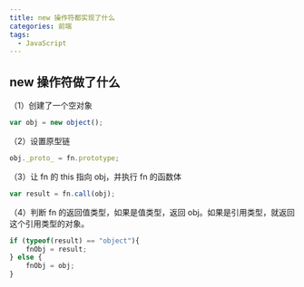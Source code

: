 ```yaml
---
title: new 操作符都实现了什么
categories: 前端
tags:
  - JavaScript
---
```


##  new 操作符做了什么

（1）创建了一个空对象

```js
var obj = new object();
```

（2）设置原型链

```js
obj._proto_ = fn.prototype;
```

（3）让 fn 的 this 指向 obj，并执行 fn 的函数体

```js
var result = fn.call(obj);
```

（4）判断 fn 的返回值类型，如果是值类型，返回 obj。如果是引用类型，就返回这个引用类型的对象。

```js
if (typeof(result) == "object"){  
    fnObj = result;  
} else {  
    fnObj = obj;
}
```